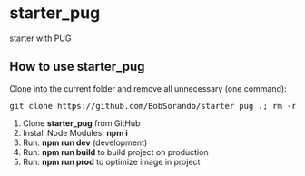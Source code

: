 # starter_pug
starter with PUG



<h2>How to use starter_pug</h2>

<p>Clone into the current folder and remove all unnecessary (one command):</p>

<pre>git clone https://github.com/BobSorando/starter_pug .; rm -rf trunk .gitignore readme.md .git dist</pre>

<ol>
	<li>Clone <strong>starter_pug</strong> from GitHub</li>
	<li>Install Node Modules: <strong>npm i</strong></li>
	<li>Run: <strong>npm run dev</strong> (development)</li>
  <li>Run: <strong>npm run build</strong> to build project on production</li>
  <li>Run: <strong>npm run prod</strong> to optimize image in project</li>
</ol>

